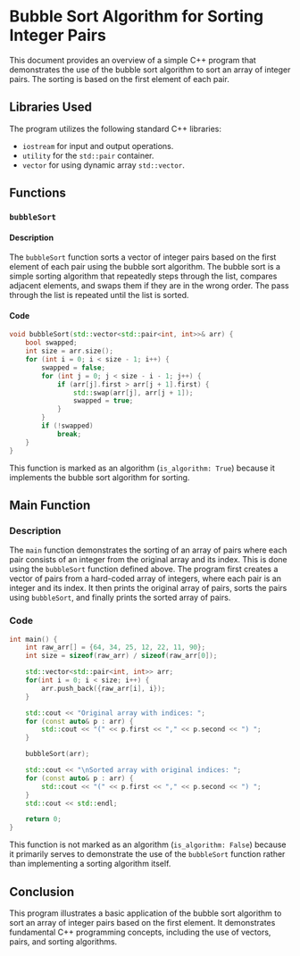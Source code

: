 # Bubble Sort Algorithm for Sorting Integer Pairs

This document provides an overview of a simple C++ program that demonstrates the use of the bubble sort algorithm to sort an array of integer pairs. The sorting is based on the first element of each pair.

## Libraries Used

The program utilizes the following standard C++ libraries:
- `iostream` for input and output operations.
- `utility` for the `std::pair` container.
- `vector` for using dynamic array `std::vector`.

## Functions

### `bubbleSort`

#### Description
The `bubbleSort` function sorts a vector of integer pairs based on the first element of each pair using the bubble sort algorithm. The bubble sort is a simple sorting algorithm that repeatedly steps through the list, compares adjacent elements, and swaps them if they are in the wrong order. The pass through the list is repeated until the list is sorted.

#### Code
```cpp
void bubbleSort(std::vector<std::pair<int, int>>& arr) {
    bool swapped;
    int size = arr.size();
    for (int i = 0; i < size - 1; i++) {
        swapped = false;
        for (int j = 0; j < size - i - 1; j++) {
            if (arr[j].first > arr[j + 1].first) {
                std::swap(arr[j], arr[j + 1]);
                swapped = true;
            }
        }
        if (!swapped)
            break;
    }
}
```

This function is marked as an algorithm (`is_algorithm: True`) because it implements the bubble sort algorithm for sorting.

## Main Function

### Description
The `main` function demonstrates the sorting of an array of pairs where each pair consists of an integer from the original array and its index. This is done using the `bubbleSort` function defined above. The program first creates a vector of pairs from a hard-coded array of integers, where each pair is an integer and its index. It then prints the original array of pairs, sorts the pairs using `bubbleSort`, and finally prints the sorted array of pairs.

### Code
```cpp
int main() {
    int raw_arr[] = {64, 34, 25, 12, 22, 11, 90};
    int size = sizeof(raw_arr) / sizeof(raw_arr[0]);

    std::vector<std::pair<int, int>> arr;
    for(int i = 0; i < size; i++) {
        arr.push_back({raw_arr[i], i});
    }

    std::cout << "Original array with indices: ";
    for (const auto& p : arr) {
        std::cout << "(" << p.first << "," << p.second << ") ";
    }

    bubbleSort(arr);

    std::cout << "\nSorted array with original indices: ";
    for (const auto& p : arr) {
        std::cout << "(" << p.first << "," << p.second << ") ";
    }
    std::cout << std::endl;

    return 0;
}
```

This function is not marked as an algorithm (`is_algorithm: False`) because it primarily serves to demonstrate the use of the `bubbleSort` function rather than implementing a sorting algorithm itself.

## Conclusion

This program illustrates a basic application of the bubble sort algorithm to sort an array of integer pairs based on the first element. It demonstrates fundamental C++ programming concepts, including the use of vectors, pairs, and sorting algorithms.